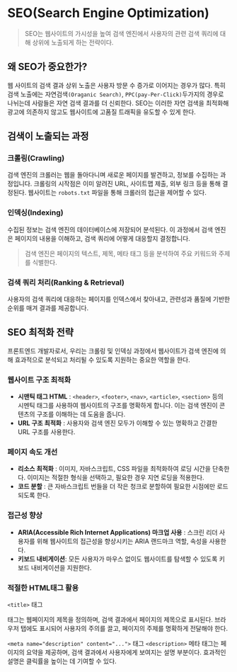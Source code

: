 # SEO(Search Engine Optimization)

> SEO는 웹사이트의 가시성을 높여 검색 엔진에서 사용자의 관련 검색 쿼리에 대해 상위에 노출되게 하는 전략이다.

## 왜 SEO가 중요한가?

웹 사이트의 검색 결과 상위 노출은 사용자 방문 수 증가로 이어지는 경우가 많다. 
특히 검색 노출에는 자연검색`(Oraganic Search)`, `PPC(pay-Per-Click)`두가지의 경우로 나뉘는데 사람들은 자연 검색 결과를 더 신뢰한다. SEO는 이러한 자연 검색을 최적화해 광고에 의존하지 않고도 웹사이트에 고품질 트래픽을 유도할 수 있게 한다.

## 검색이 노출되는 과정 

### 크롤링(Crawling)

검색 엔진의 크롤러는 웹을 돌아다니며 새로운 페이지를 발견하고, 정보를 수집하는 과정입니다. 크롤링의 시작점은 이미 알려진 URL, 사이트맵 제출, 외부 링크 등을 통해 결정된다. 웹사이트는 `robots.txt` 파일을 통해 크롤러의 접근을 제어할 수 있다.

### 인덱싱(Indexing)

수집된 정보는 검색 엔진의 데이터베이스에 저장되어 분석된다. 이 과정에서 검색 엔진은 페이지의 내용을 이해하고, 검색 쿼리에 어떻게 대응할지 결정합니다.

> 검색 엔진은 페이지의 텍스트, 제목, 메타 태그 등을 분석하여 주요 키워드와 주제를 식별한다.

### 검색 쿼리 처리(Ranking & Retrieval)

사용자의 검색 쿼리에 대응하는 페이지를 인덱스에서 찾아내고, 관련성과 품질에 기반한 순위를 매겨 결과를 제공합니다.

## SEO 최적화 전략 

프론트엔드 개발자로서, 우리는 크롤링 및 인덱싱 과정에서 웹사이트가 검색 엔진에 의해 효과적으로 분석되고 처리될 수 있도록 지원하는 중요한 역할을 한다. 

### 웹사이트 구조 최적화 

- **시맨틱 태그 HTML** : `<header>`, `<footer>`, `<nav>`, `<article>`, `<section>` 등의 시멘틱 태그를 사용하여 웹사이트의 구조를 명확하게 합니다. 이는 검색 엔진이 콘텐츠의 구조를 이해하는 데 도움을 줍니다.
- **URL 구조 최적화** : 사용자와 검색 엔진 모두가 이해할 수 있는 명확하고 간결한 URL 구조를 사용한다.

### 페이지 속도 개선 
 
- **리소스 최적화** : 이미지, 자바스크립트, CSS 파일을 최적화하여 로딩 시간을 단축한다. 이미지는 적절한 형식을 선택하고, 필요한 경우 지연 로딩을 적용한다.
- **코드 분할** : 큰 자바스크립트 번들을 더 작은 청크로 분할하여 필요한 시점에만 로드되도록 한다.

### 접근성 향상

- **ARIA(Accessible Rich Internet Applications) 마크업 사용** : 스크린 리더 사용자를 위해 웹사이트의 접근성을 향상시키는 ARIA 랜드마크 역할, 속성을 사용한다.
- **키보드 내비게이션**: 모든 사용자가 마우스 없이도 웹사이트를 탐색할 수 있도록 키보드 내비게이션을 지원한다.

### 적절한 HTML태그 활용 

`<title>` 태그 

태그는 웹페이지의 제목을 정의하며, 검색 결과에서 페이지의 제목으로 표시된다. 브라우저 탭에도 표시되어 사용자의 주의를 끌고, 페이지의 주제를 명확하게 전달해야 한다.

`<meta name="description" content="...">` 태그
`<description>` 메타 태그는 페이지의 요약을 제공하며, 검색 결과에서 사용자에게 보여지는 설명 부분이다. 효과적인 설명은 클릭률을 높이는 데 기여할 수 있다.